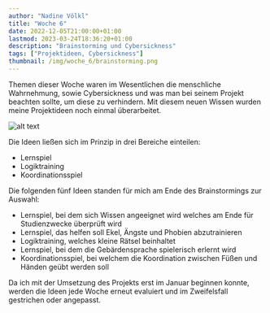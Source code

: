 ```yaml
---
author: "Nadine Völkl"
title: "Woche 6"
date: 2022-12-05T21:00:00+01:00
lastmod: 2023-03-24T18:36:20+01:00
description: "Brainstorming und Cybersickness" 
tags: ["Projektideen, Cybersickness"]
thumbnail: /img/woche_6/brainstorming.png
---
```


Themen dieser Woche waren im Wesentlichen die menschliche Wahrnehmung, sowie Cybersickness und was man bei seinem Projekt beachten sollte, um diese zu verhindern. 
Mit diesem neuen Wissen wurden meine Projektideen noch einmal überarbeitet.

![alt text](/img/woche_6/zweites_brainstorming.png "Screenshot der einen Überblick über die unten aufgelisteten Ideen aus dem Brainstorming gibt.")

Die Ideen ließen sich im Prinzip in drei Bereiche einteilen:
* Lernspiel
* Logiktraining
* Koordinationsspiel

Die folgenden fünf Ideen standen für mich am Ende des Brainstormings zur Auswahl:
* Lernspiel, bei dem sich Wissen angeeignet wird welches am Ende für Studienzwecke überprüft wird
* Lernspiel, das helfen soll Ekel, Ängste und Phobien abzutrainieren
* Logiktraining, welches kleine Rätsel beinhaltet
* Lernspiel, bei dem die Gebärdensprache spielerisch erlernt wird
* Koordinationsspiel, bei welchem die Koordination zwischen Füßen und Händen geübt werden soll

Da ich mit der Umsetzung des Projekts erst im Januar beginnen konnte, werden die Ideen jede Woche erneut evaluiert und im Zweifelsfall gestrichen oder angepasst.